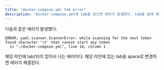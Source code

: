 ```yaml
---
title: "docker-compose.yml tab error"
description: "docker-compose.yml에 tab을 넣으면 에러가 발생한다. tab을 없애 에러를 해결한다."
---
```


다음과 같은 에러가 발생했다:

```
ERROR: yaml.scanner.ScannerError: while scanning for the next token
found character '\t' that cannot start any token
  in "./docker-compose.yml", line 14, column 1
```

해당 라인에 tab(\t)이 있어서 나는 에러이다. 해당 라인에 있는 tab을 space로 변경하면 에러가 해결된다.
